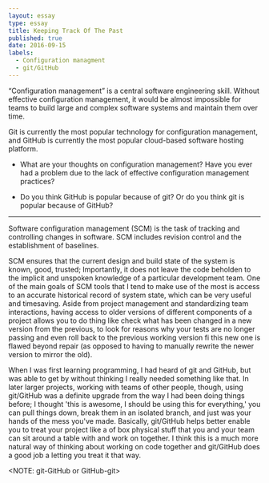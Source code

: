 ```yaml
---
layout: essay
type: essay
title: Keeping Track Of The Past
published: true
date: 2016-09-15
labels:
  - Configuration managment
  - git/GitHub
---
```


“Configuration management” is a central software engineering skill. Without effective configuration management, it would be almost impossible for teams to build large and complex software systems and maintain them over time.

Git is currently the most popular technology for configuration management, and GitHub is currently the most popular cloud-based software hosting platform.

- What are your thoughts on configuration management? Have you ever had a problem due to the lack of effective configuration management practices?

- Do you think GitHub is popular because of git? Or do you think git is popular because of GitHub?

---

Software configuration management (SCM) is the task of tracking and controlling changes in software. SCM includes revision control and the establishment of baselines.

SCM ensures that the current design and build state of the system is known, good, trusted; Importantly, it does not leave the code beholden to the implicit and unspoken knowledge of a particular development team. One of the main goals of SCM tools that I tend to make use of the most is  access to an accurate historical record of system state, which can be very useful and timesaving. Aside from project management and standardizing team interactions, having access to older versions of different components of a project allows you to do thing like check what has been changed in a new version from the previous, to look for reasons why your tests are no longer passing and even roll back to the previous working version fi this new one is flawed beyond repair (as opposed to having to manually rewrite the newer version to mirror the old).

When I was first learning programming, I had heard of git and GitHub, but was able to get by without thinking I really needed something like that. In later larger projects, working with teams of other people, though, using git/GitHub was a definite upgrade from the way I had been doing things before; I thought 'this is awesome, I should be using this for everything,' you can pull things down, break them in an isolated branch, and just was your hands of the mess you've made. Basically, git/GitHub helps better enable you to treat your project like a of box physical stuff that you and your team can sit around a table with and work on together. I think this is a much more natural way of thinking about working on code together and git/GitHub does a good job a letting you treat it that way.

<NOTE: git-GitHub or GitHub-git>

   




